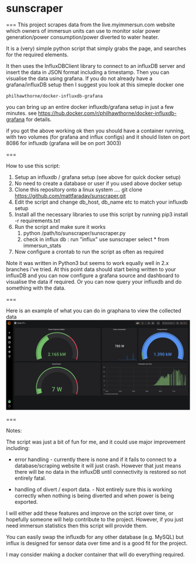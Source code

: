 # sunscraper

===
This project scrapes data from the live.myimmersun.com website which owners of immersun units 
can use to monitor solar power generation/power consumption/power diverted to water heater. 

It is a (very) simple python script that simply grabs the page, and searches for the required
elements. 

It then uses the InfluxDBClient library to connect to an influxDB server and insert the data
in JSON format including a timestamp. Then you can visualise the data using grafana. If you 
do not already have a grafana/influxDB setup then I suggest you look at this simeple docker
one

	philhawthorne/docker-influxdb-grafana

you can bring up an entire docker influxdb/grafana setup in just a few minutes.
see https://hub.docker.com/r/philhawthorne/docker-influxdb-grafana for details. 

if you got the above working ok then you should have a container running, with two volumes (for grafana and influx configs) 
and it should listen on port 8086 for influxdb (grafana will be on port 3003)

===

How to use this script: 

1. Setup an influxdb / grafana setup (see above for quick docker setup) 
2. No need to create a database or user if you used above docker setup
3. Clone this repository onto a linux system .... git clone https://github.com/mattfaraday/sunscraper.git
4. Edit the script and change db_host, db_name etc to match your influxdb setup
5. Install all the necessary libraries to use this script by running   pip3 install -r requirements.txt 
6. Run the script and make sure it works 
   1. python /path/to/sunscraper/sunscraper.py 
   2. check in influx db :
      run "influx"
      use sunscraper
      select * from immersun_stats
7. Now configure a crontab to run the script as often as required

Note it was written in Python3 but seems to work equally well in 2.x branches i've tried. 
At this point data should start being written to your influxDB and you can now configure a grafana source
and dashboard to visualise the data if required. Or you can now query your influxdb and do something with
the data.

===

Here is an example of what you can do in graphana to view the collected data
![graphana](graphed.png)

===

Notes: 

The script was just a bit of fun for me, and it could use major improvement including:

* error handling - currently there is none and if it fails to connect to a database/scraping website
it will just crash. However that just means there will be no data in the influxDB until connectivity
is restored so not entirely fatal. 

* handling of divert / export data. - Not entirely sure this is working correctly when nothing is being
diverted and when power is being exported. 

I will either add these features and improve on the script over time, or hopefully someone will 
help contribute to the project. However, if you just need immersun statistics then this script will
provide them. 

You can easily swap the influxdb for any other database (e.g. MySQL) but influx is designed for sensor data
over time and is a good fit for the project. 


I may consider making a docker container that will do everything required.


